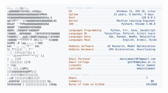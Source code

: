 <picture>
  <source srcset="https://raw.githubusercontent.com/mmazinjameel/mmazinjameel/main/dark_mode.svg?v=1747246406" media="(prefers-color-scheme: dark)">
  <img src="https://raw.githubusercontent.com/mmazinjameel/mmazinjameel/main/light_mode.svg?v=1747246406">
</picture>
